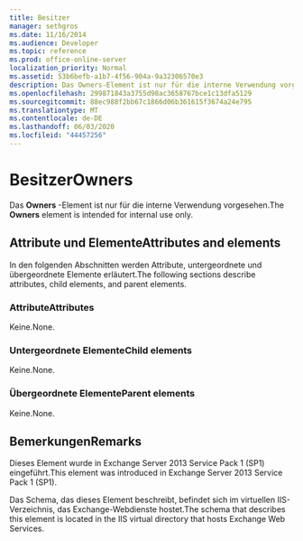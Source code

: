 ```yaml
---
title: Besitzer
manager: sethgros
ms.date: 11/16/2014
ms.audience: Developer
ms.topic: reference
ms.prod: office-online-server
localization_priority: Normal
ms.assetid: 53b6befb-a1b7-4f56-904a-9a32306570e3
description: Das Owners-Element ist nur für die interne Verwendung vorgesehen.
ms.openlocfilehash: 299871843a3755d98ac3658767bce1c13dfa5129
ms.sourcegitcommit: 88ec988f2bb67c1866d06b361615f3674a24e795
ms.translationtype: MT
ms.contentlocale: de-DE
ms.lasthandoff: 06/03/2020
ms.locfileid: "44457256"
---
```

# <a name="owners"></a><span data-ttu-id="a6a91-103">Besitzer</span><span class="sxs-lookup"><span data-stu-id="a6a91-103">Owners</span></span>

<span data-ttu-id="a6a91-104">Das **Owners** -Element ist nur für die interne Verwendung vorgesehen.</span><span class="sxs-lookup"><span data-stu-id="a6a91-104">The **Owners** element is intended for internal use only.</span></span> 

## <a name="attributes-and-elements"></a><span data-ttu-id="a6a91-105">Attribute und Elemente</span><span class="sxs-lookup"><span data-stu-id="a6a91-105">Attributes and elements</span></span>

<span data-ttu-id="a6a91-106">In den folgenden Abschnitten werden Attribute, untergeordnete und übergeordnete Elemente erläutert.</span><span class="sxs-lookup"><span data-stu-id="a6a91-106">The following sections describe attributes, child elements, and parent elements.</span></span>
  
### <a name="attributes"></a><span data-ttu-id="a6a91-107">Attribute</span><span class="sxs-lookup"><span data-stu-id="a6a91-107">Attributes</span></span>

<span data-ttu-id="a6a91-108">Keine.</span><span class="sxs-lookup"><span data-stu-id="a6a91-108">None.</span></span>
  
### <a name="child-elements"></a><span data-ttu-id="a6a91-109">Untergeordnete Elemente</span><span class="sxs-lookup"><span data-stu-id="a6a91-109">Child elements</span></span>

<span data-ttu-id="a6a91-110">Keine.</span><span class="sxs-lookup"><span data-stu-id="a6a91-110">None.</span></span>
  
### <a name="parent-elements"></a><span data-ttu-id="a6a91-111">Übergeordnete Elemente</span><span class="sxs-lookup"><span data-stu-id="a6a91-111">Parent elements</span></span>

<span data-ttu-id="a6a91-112">Keine.</span><span class="sxs-lookup"><span data-stu-id="a6a91-112">None.</span></span>
  
## <a name="remarks"></a><span data-ttu-id="a6a91-113">Bemerkungen</span><span class="sxs-lookup"><span data-stu-id="a6a91-113">Remarks</span></span>

<span data-ttu-id="a6a91-114">Dieses Element wurde in Exchange Server 2013 Service Pack 1 (SP1) eingeführt.</span><span class="sxs-lookup"><span data-stu-id="a6a91-114">This element was introduced in Exchange Server 2013 Service Pack 1 (SP1).</span></span>
  
<span data-ttu-id="a6a91-115">Das Schema, das dieses Element beschreibt, befindet sich im virtuellen IIS-Verzeichnis, das Exchange-Webdienste hostet.</span><span class="sxs-lookup"><span data-stu-id="a6a91-115">The schema that describes this element is located in the IIS virtual directory that hosts Exchange Web Services.</span></span>
  

